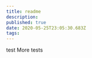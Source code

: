```yaml
---
title: readme
description: 
published: true
date: 2020-05-25T23:05:30.683Z
tags: 
---
```


test
More tests
